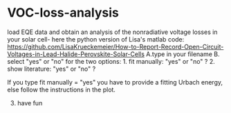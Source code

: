 # VOC-loss-analysis
load EQE data and obtain an analysis of the nonradiative voltage losses in your solar cell- here the python version of Lisa's matlab code: https://github.com/LisaKrueckemeier/How-to-Report-Record-Open-Circuit-Voltages-in-Lead-Halide-Perovskite-Solar-Cells
A.type in your filename
B. select "yes" or "no" for the two options: 1. fit manually: "yes" or "no" ? 2. show literature: "yes" or "no" ?

If you type fit manually = "yes" you have to provide a fitting Urbach energy, else follow the instructions in the plot.

3. have fun
